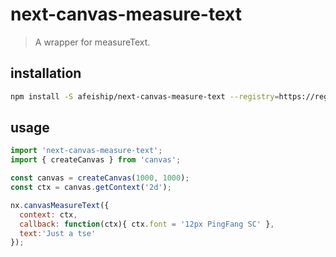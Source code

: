 # next-canvas-measure-text
> A wrapper for measureText.

## installation
```bash
npm install -S afeiship/next-canvas-measure-text --registry=https://registry.npm.taobao.org
```

## usage
```js
import 'next-canvas-measure-text';
import { createCanvas } from 'canvas';

const canvas = createCanvas(1000, 1000);
const ctx = canvas.getContext('2d');

nx.canvasMeasureText({
  context: ctx,
  callback: function(ctx){ ctx.font = '12px PingFang SC' },
  text:'Just a tse'
});
```
